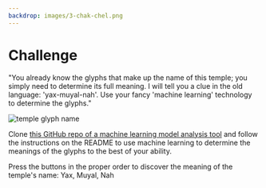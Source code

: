 ```yaml
---
backdrop: images/3-chak-chel.png
---
```


# Challenge

"You already know the glyphs that make up the name of this temple; you simply need to determine its full meaning. I will tell you a clue in the old language: 'yax-muyal-nah'. Use your fancy 'machine learning' technology to determine the glyphs."

![temple glyph name](/images/title.png)

Clone [this GitHub repo of a machine learning model analysis tool](https://github.com/MicrosoftDocs/Azure-Maya-Mystery-Challenge-3) and follow the instructions on the README to use machine learning to determine the meanings of the glyphs to the best of your ability.

Press the buttons in the proper order to discover the meaning of the temple's name: Yax, Muyal, Nah

<Challenge3/>
